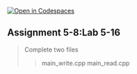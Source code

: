 [![Open in Codespaces](https://classroom.github.com/assets/launch-codespace-7f7980b617ed060a017424585567c406b6ee15c891e84e1186181d67ecf80aa0.svg)](https://classroom.github.com/open-in-codespaces?assignment_repo_id=14231175)

## Assignment 5-8:Lab 5-16

> Complete two files
> > main_write.cpp
> > main_read.cpp
